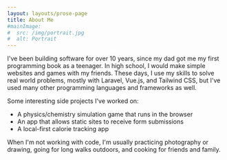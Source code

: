 ```yaml
---
layout: layouts/prose-page
title: About Me
#mainImage:
#  src: /img/portrait.jpg
#  alt: Portrait
---
```


I've been building software for over 10 years, since my dad got me my first programming book as a teenager. In high 
school, I would make simple websites and games with my friends. These days, I use my skills to solve real world 
problems, mostly with Laravel, Vue.js, and Tailwind CSS, but I've used many other programming languages and 
frameworks as well.

Some interesting side projects I've worked on:

- A physics/chemistry simulation game that runs in the browser
- An app that allows static sites to receive form submissions
- A local-first calorie tracking app

When I'm not working with code, I'm usually practicing photography or drawing, going for long walks outdoors, and 
cooking for friends and family.
